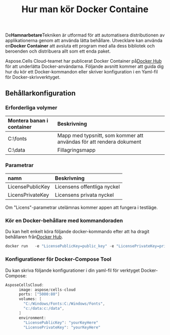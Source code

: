 ﻿---
title: Hur man kör Docker Containe
second_title: Aspose.Cells Cloud Documen
type: docs
url: /sv/getting-started/how-to-run-docker-container/
aliases: [/how-to-run-docker-container/]
description: Hur man kör Docker Aspose.Cells Molncontainer. Aspose.Cells Cloud stöder Excel för att skapa, konvertera, sammanfoga, dela, skydda, inre objektoperation och så vidare
weight: 100
kwords: Excel, Office Cloud, REST API, Spreadsheet, PDF, CSV, Json, Markdwon, How to Run Docker Container
---
 De**Hamnarbetare**Tekniken är utformad för att automatisera distributionen av applikationerna genom att använda lätta behållare. Utvecklare kan använda en**Docker Container** att avsluta ett program med alla dess bibliotek och beroenden och distribuera allt som ett enda paket.

 Aspose.Cells Cloud-teamet har publicerat Docker Container på[Docker Hub](https://hub.docker.com/r/aspose/cells-cloud) för att underlätta Docker-användarna. Följande avsnitt kommer att guida dig hur du kör ett Docker-kommandon eller skriver konfiguration i en Yaml-fil för Docker-skrivverktyget.

## Behållarkonfiguration

### Erforderliga volymer

|Montera banan i container|Beskrivning|
|:- |:- |
|C:\fonts|Mapp med typsnitt, som kommer att användas för att rendera dokument|
|C:\data|Fillagringsmapp|

### Parametrar

|namn|Beskrivning|
|:- |:- |
|LicensePublicKey|Licensens offentliga nyckel|
|LicensPrivateKey|Licensens privata nyckel|


Om "Licens"-parametrar utelämnas kommer appen att fungera i testläge.


### Kör en Docker-behållare med kommandoraden

Du kan helt enkelt köra följande docker-kommando efter att ha dragit behållaren från[Docker Hub](https://href.li/?https://hub.docker.com/r/aspose/cells-cloud).

```JAVA
docker run   -e "LicensePublicKey=public_key" -e "LicensePrivateKey=private_key" -v c:/data:c:/data  -v C:/Windows/Fonts:C:/Windows/Fonts -p 80:5000   aspose/cells-cloud
```

### Konfigurationer för Docker-Compose Tool

Du kan skriva följande konfigurationer i din yaml-fil för verktyget Docker-Compose:

```JAVA
AsposeCellsCloud:
      image: aspose/cells-cloud
      ports: ["5000:80"]
      volumes: [
        "C:/Windows/Fonts:C:/Windows/Fonts",
        "c:/data:c:/data",
      ]
      environment:
        "LicensePublicKey": "yourKeyHere"
        "LicensePrivateKey": "yourKeyHere"
```
